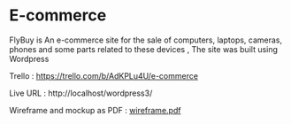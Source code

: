 # E-commerce

FlyBuy is An e-commerce site for the sale of computers, laptops, cameras, phones and some parts related to these devices , The site was built using Wordpress

Trello : https://trello.com/b/AdKPLu4U/e-commerce

Live URL : http://localhost/wordpress3/

Wireframe and mockup as PDF : [wireframe.pdf](https://github.com/YousefK5/E-commerce/files/9508366/wireframe.pdf)
